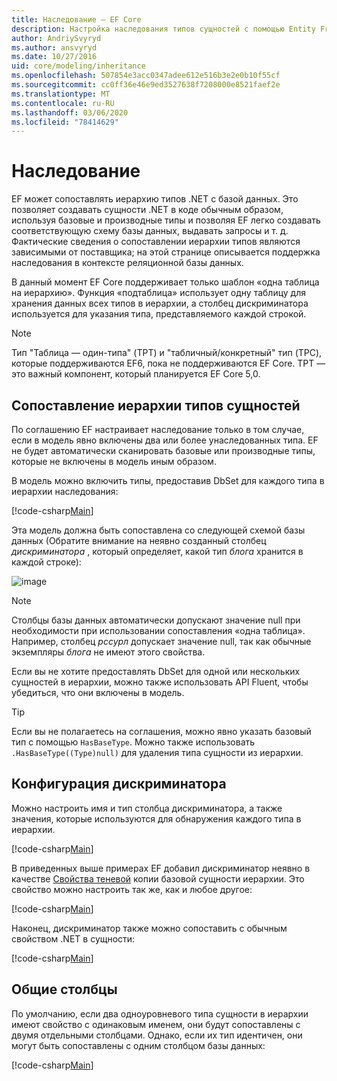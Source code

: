 ```yaml
---
title: Наследование — EF Core
description: Настройка наследования типов сущностей с помощью Entity Framework Core
author: AndriySvyryd
ms.author: ansvyryd
ms.date: 10/27/2016
uid: core/modeling/inheritance
ms.openlocfilehash: 507854e3acc0347adee612e516b3e2e0b10f55cf
ms.sourcegitcommit: cc0ff36e46e9ed3527638f7208000e8521faef2e
ms.translationtype: MT
ms.contentlocale: ru-RU
ms.lasthandoff: 03/06/2020
ms.locfileid: "78414629"
---
```

# <a name="inheritance"></a>Наследование

EF может сопоставлять иерархию типов .NET с базой данных. Это позволяет создавать сущности .NET в коде обычным образом, используя базовые и производные типы и позволяя EF легко создавать соответствующую схему базы данных, выдавать запросы и т. д. Фактические сведения о сопоставлении иерархии типов являются зависимыми от поставщика; на этой странице описывается поддержка наследования в контексте реляционной базы данных.

В данный момент EF Core поддерживает только шаблон «одна таблица на иерархию». Функция «подтаблица» использует одну таблицу для хранения данных всех типов в иерархии, а столбец дискриминатора используется для указания типа, представляемого каждой строкой.

> [!NOTE]
> Тип "Таблица — один-типа" (TPT) и "табличный/конкретный" тип (TPC), которые поддерживаются EF6, пока не поддерживаются EF Core. TPT — это важный компонент, который планируется EF Core 5,0.

## <a name="entity-type-hierarchy-mapping"></a>Сопоставление иерархии типов сущностей

По соглашению EF настраивает наследование только в том случае, если в модель явно включены два или более унаследованных типа. EF не будет автоматически сканировать базовые или производные типы, которые не включены в модель иным образом.

В модель можно включить типы, предоставив DbSet для каждого типа в иерархии наследования:

[!code-csharp[Main](../../../samples/core/Modeling/Conventions/InheritanceDbSets.cs?name=InheritanceDbSets&highlight=3-4)]

Эта модель должна быть сопоставлена со следующей схемой базы данных (Обратите внимание на неявно созданный столбец *дискриминатора* , который определяет, какой тип *блога* хранится в каждой строке):

![image](_static/inheritance-tph-data.png)

>[!NOTE]
> Столбцы базы данных автоматически допускают значение null при необходимости при использовании сопоставления «одна таблица». Например, столбец *рссурл* допускает значение null, так как обычные экземпляры *блога* не имеют этого свойства.

Если вы не хотите предоставлять DbSet для одной или нескольких сущностей в иерархии, можно также использовать API Fluent, чтобы убедиться, что они включены в модель.

> [!TIP]
> Если вы не полагаетесь на соглашения, можно явно указать базовый тип с помощью `HasBaseType`. Можно также использовать `.HasBaseType((Type)null)` для удаления типа сущности из иерархии.

## <a name="discriminator-configuration"></a>Конфигурация дискриминатора

Можно настроить имя и тип столбца дискриминатора, а также значения, которые используются для обнаружения каждого типа в иерархии.

[!code-csharp[Main](../../../samples/core/Modeling/FluentAPI/DiscriminatorConfiguration.cs?name=DiscriminatorConfiguration&highlight=4-6)]

В приведенных выше примерах EF добавил дискриминатор неявно в качестве [Свойства теневой](xref:core/modeling/shadow-properties) копии базовой сущности иерархии. Это свойство можно настроить так же, как и любое другое:

[!code-csharp[Main](../../../samples/core/Modeling/FluentAPI/DiscriminatorPropertyConfiguration.cs?name=DiscriminatorPropertyConfiguration&highlight=4-5)]

Наконец, дискриминатор также можно сопоставить с обычным свойством .NET в сущности:

[!code-csharp[Main](../../../samples/core/Modeling/FluentAPI/NonShadowDiscriminator.cs?name=NonShadowDiscriminator&highlight=4)]

## <a name="shared-columns"></a>Общие столбцы

По умолчанию, если два одноуровневого типа сущности в иерархии имеют свойство с одинаковым именем, они будут сопоставлены с двумя отдельными столбцами. Однако, если их тип идентичен, они могут быть сопоставлены с одним столбцом базы данных:

[!code-csharp[Main](../../../samples/core/Modeling/FluentAPI/SharedTPHColumns.cs?name=SharedTPHColumns&highlight=9,13)]
